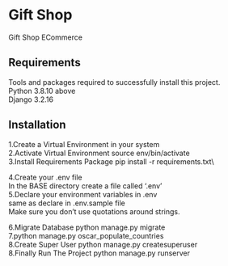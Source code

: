 # Gift Shop
Gift Shop ECommerce

## Requirements
Tools and packages required to successfully install this project.\
Python 3.8.10 above\
Django 3.2.16

## Installation
1.Create a Virtual Environment in your system\
2.Activate Virtual Environment source env/bin/activate\
3.Install Requirements Package pip install -r requirements.txt\

4.Create your .env file\
In the BASE directory  create a file called ‘.env’\
5.Declare your environment variables in .env\
  same as declare in .env.sample file\
Make sure you don’t use quotations around strings.


6.Migrate Database python manage.py migrate\
7.python manage.py oscar_populate_countries\
8.Create Super User python manage.py createsuperuser\
8.Finally Run The Project python manage.py runserver

